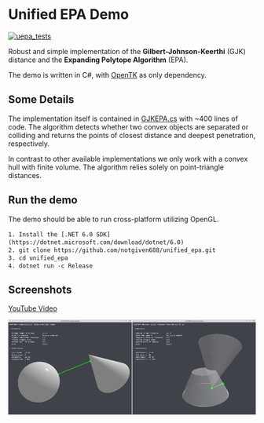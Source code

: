 # Unified EPA Demo 
[![uepa_tests](https://github.com/notgiven688/unified_epa/actions/workflows/uepa_tests.yml/badge.svg)](https://github.com/notgiven688/unified_epa/actions/workflows/uepa_tests.yml)

Robust and simple implementation of the **Gilbert-Johnson-Keerthi** (GJK) distance and the **Expanding Polytope Algorithm** (EPA).

The demo is written in C#, with [OpenTK](https://github.com/opentk/opentk) as only dependency.

## Some Details

The implementation itself is contained in [GJKEPA.cs](src/GJKEPA.cs) with ~400 lines of code. The algorithm detects whether two convex objects are separated or colliding and returns the points of closest distance and deepest penetration, respectively.

In contrast to other available implementations we only work with a convex hull with finite volume. The algorithm relies solely on point-triangle distances.

## Run the demo

The demo should be able to run cross-platform utilizing OpenGL.
```
1. Install the [.NET 6.0 SDK](https://dotnet.microsoft.com/download/dotnet/6.0)
2. git clone https://github.com/notgiven688/unified_epa.git
3. cd unified_epa
4. dotnet run -c Release
```

## Screenshots

[YouTube Video](https://www.youtube.com/watch?v=NMdp7A13EAI)

![alt text](screenshots/gjkepa.png?raw=true)
